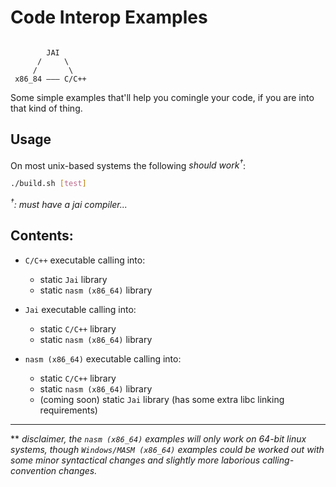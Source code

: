 # Code Interop Examples
```

        JAI 
      /     \ 
     /       \
 x86_84 ——— C/C++

```

Some simple examples that'll help you comingle your code, if you are into that kind of thing.

## Usage
On most unix-based systems the following _should work<sup>†</sup>_:
```bash
./build.sh [test]
```
_<sup>†</sup>: must have a jai compiler..._
## Contents:
* `C/C++` executable calling into:
  * static `Jai` library
  * static `nasm (x86_64)` library

* `Jai` executable calling into:
  * static `C/C++` library
  * static `nasm (x86_64)` library

* `nasm (x86_64)` executable calling into:
  * static `C/C++` library
  * static `nasm (x86_64)` library
  * (coming soon) static `Jai` library (has some extra libc linking requirements)

---
** _disclaimer, the `nasm (x86_64)` examples will only work on 64-bit linux systems, though `Windows/MASM (x86_64)`
examples could be worked out with some minor syntactical changes and slightly more laborious
calling-convention changes._
